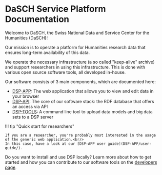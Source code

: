 # DaSCH Service Platform Documentation

Welcome to DaSCH, the Swiss National Data and Service Center for the Humanities (DaSCH)!

Our mission is to operate a platform for Humanities research data
that ensures long-term availability of this data.

We operate the necessary infrastructure (a so called "keep-alive" archive)
and support researchers in using this infrastructure.
This is done with various open source software tools, all developed in-house.

Our software consists of 3 main components, which are documented here:

- [DSP-APP](DSP-APP/): The web application that allows you to view and edit data in your browser
- [DSP-API](DSP-API/): The core of our software stack: the RDF database that offers an access via API
- [DSP-TOOLS](DSP-TOOLS/): A command line tool to upload data models and big data sets to a DSP server

!!! tip "Quick start for researchers"

    If you are a researcher, you're probably most interested in the usage of the generic web application.<br/>
    In this case, have a look at our [DSP-APP user guide](DSP-APP/user-guide/).

Do you want to install and use DSP locally?
Learn more about how to get started and how you can contribute to our software tools
on the [developers page](developers/getting-started).
